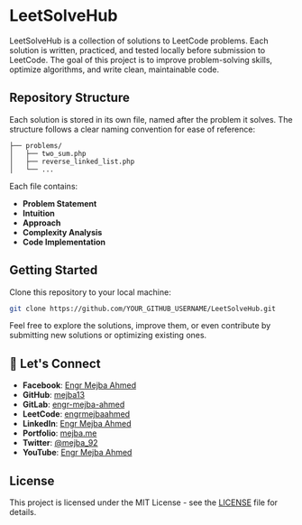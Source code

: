 
# LeetSolveHub

LeetSolveHub is a collection of solutions to LeetCode problems. Each solution is written, practiced, and tested locally before submission to LeetCode. The goal of this project is to improve problem-solving skills, optimize algorithms, and write clean, maintainable code.

## Repository Structure

Each solution is stored in its own file, named after the problem it solves. The structure follows a clear naming convention for ease of reference:

```
├── problems/
│   ├── two_sum.php
│   ├── reverse_linked_list.php
│   └── ...
```

Each file contains:
- **Problem Statement**
- **Intuition**
- **Approach**
- **Complexity Analysis**
- **Code Implementation**

## Getting Started

Clone this repository to your local machine:

```bash
git clone https://github.com/YOUR_GITHUB_USERNAME/LeetSolveHub.git
```

Feel free to explore the solutions, improve them, or even contribute by submitting new solutions or optimizing existing ones.

## 🔗 Let's Connect
- **Facebook**: [Engr Mejba Ahmed](https://www.facebook.com/engrmejbaahmed/)
- **GitHub**: [mejba13](https://github.com/mejba13)
- **GitLab**: [engr-mejba-ahmed](https://gitlab.com/engr-mejba-ahmed)
- **LeetCode**: [engrmejbaahmed](https://leetcode.com/u/engrmejbaahmed/)
- **LinkedIn**: [Engr Mejba Ahmed](https://linkedin.com/in/engr-mejba-ahmed)
- **Portfolio**: [mejba.me](https://www.mejba.me)
- **Twitter**: [@mejba_92](https://twitter.com/mejba_92)
- **YouTube**: [Engr Mejba Ahmed](https://www.youtube.com/channel/UCfLIuNxRfXT7HmvvB9Ld0)

## License

This project is licensed under the MIT License - see the [LICENSE](LICENSE) file for details.
